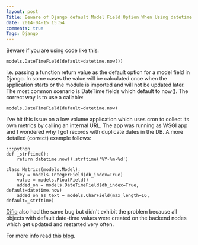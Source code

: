 ```yaml
---
layout: post
Title: Beware of Django default Model Field Option When Using datetime.now()
date: 2014-04-15 15:54
comments: true
Tags: Django
---
```


Beware if you are using code like this:

    models.DateTimeField(default=datetime.now())

i.e. passing a function return value as the default option for a model field in Django.
In some cases the value will be calculated once when the application starts or
the module is imported and will not be updated later. The most common scenario
is DateTime fields which default to now(). The correct way is to use a callable:


    models.DateTimeField(default=datetime.now)


I've hit this issue on a low volume application which uses cron to collect its own
metrics by calling an internal URL. The app was running as WSGI app and I wondered
why I got records with duplicate dates in the DB. A more detailed (correct) example follows:


    :::python
    def _strftime():
        return datetime.now().strftime('%Y-%m-%d')
    
    class Metrics(models.Model):
        key = models.IntegerField(db_index=True)
        value = models.FloatField()
        added_on = models.DateTimeField(db_index=True, default=datetime.now)
        added_on_as_text = models.CharField(max_length=16, default=_strftime)


[Difio](http://www.dif.io) also had the same bug but didn't exhibit the problem
because all objects with default date-time values were created on the backend nodes
which get updated and restarted very often.

For more info read this
[blog](http://david.feinzeig.com/blog/2011/12/06/how-to-properly-set-a-default-value-for-a-datetimefield-in-django/).
